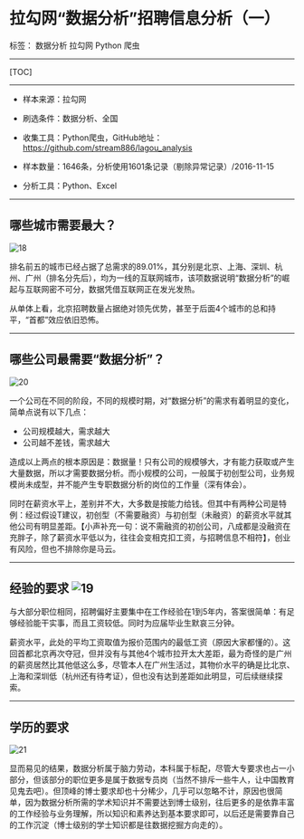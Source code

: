 # 拉勾网“数据分析”招聘信息分析（一）

标签： 数据分析 拉勾网 Python 爬虫

---

[TOC]

---

* 样本来源：拉勾网


* 刷选条件：数据分析、全国
* 收集工具：Python爬虫，GitHub地址：https://github.com/stream886/lagou_analysis
* 样本数量：1646条，分析使用1601条记录（剔除异常记录）/2016-11-15
* 分析工具：Python、Excel

---



## 哪些城市需要最大？

![18](U:\笔记\picture\18.png)

排名前五的城市已经占据了总需求的89.01%，其分别是北京、上海、深圳、杭州、广州（排名分先后），均为一线的互联网城市，该项数据说明“数据分析”的崛起与互联网密不可分，数据凭借互联网正在发光发热。

从单体上看，北京招聘数量占据绝对领先优势，甚至于后面4个城市的总和持平，“首都”效应依旧恐怖。

---



## 哪些公司最需要“数据分析”？

![20](U:\笔记\picture\20.png)

一个公司在不同的阶段，不同的规模时期，对“数据分析”的需求有着明显的变化，简单点说有以下几点：

* 公司规模越大，需求越大
* 公司越不差钱，需求越大

造成以上两点的根本原因是：数据量！只有公司的规模够大，才有能力获取或产生大量数据，所以才需要数据分析。而小规模的公司，一般属于初创型公司，业务规模尚未成型，并不能产生专职数据分析的岗位的工作量（深有体会）。

同时在薪资水平上，差别并不大，大多数是按能力给钱。但其中有两种公司是特例：经过假设T建议，初创型（不需要融资）与初创型（未融资）的薪资水平就其他公司有明显差距。【小声补充一句：说不需融资的初创公司，八成都是没融资在充胖子，除了薪资水平低以为，往往会变相克扣工资，与招聘信息不相符】，创业有风险，但也不排除你是马云。

---



## 经验的要求 ![19](U:\笔记\picture\19.png)

与大部分职位相同，招聘偏好主要集中在工作经验在1到5年内，答案很简单：有足够经验能干实事，而且工资较低。同时为应届毕业生默哀三分钟。

薪资水平，此处的平均工资取值为报价范围内的最低工资（原因大家都懂的）。这回首都北京再次夺冠，但并没有与其他4个城市拉开太大差距，最为奇怪的是广州的薪资居然比其他低这么多，尽管本人在广州生活过，其物价水平的确是比北京、上海和深圳低（杭州还有待考证），但也没有达到差距如此明显，可后续继续探索。

---



## 学历的要求

 ![21](U:\笔记\picture\21.png)

显而易见的结果，数据分析属于脑力劳动，本科属于标配，尽管大专要求也占一小部分，但该部分的职位更多是属于数据专员岗（当然不排斥一些牛人，让中国教育见鬼去吧）。但顶峰的博士要求却也十分稀少，几乎可以忽略不计，原因也很简单，因为数据分析所需的学术知识并不需要达到博士级别，往后更多的是依靠丰富的工作经验与业务理解，所以知识和素养达到基本要求即可，以后还是需要靠自己的工作沉淀（博士级别的学士知识都是往数据挖掘方向走的）。